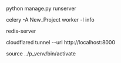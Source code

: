 python manage.py runserver

celery -A New_Project worker -l info

redis-server

cloudflared tunnel --url http://localhost:8000

source ../p_venv/bin/activate